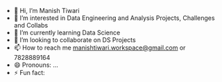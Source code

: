 - 👋 Hi, I’m Manish Tiwari
- 👀 I’m interested in Data Engineering and Analysis Projects, Challenges and Collabs
- 🌱 I’m currently learning Data Science
- 💞️ I’m looking to collaborate on DS Projects
- 📫 How to reach me manishtiwari.workspace@gmail.com or 7828889164
- 😄 Pronouns: ...
- ⚡ Fun fact:   

<!---
manishtiwari2024/manishtiwari2024 is a ✨ special ✨ repository because its `README.md` (this file) appears on your GitHub profile.
You can click the Preview link to take a look at your changes.
--->
